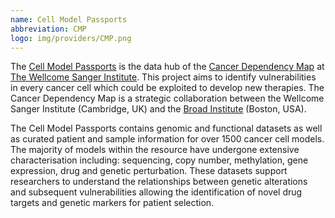 ```yaml
---
name: Cell Model Passports
abbreviation: CMP
logo: img/providers/CMP.png
---
```


The [Cell Model Passports](https://cellmodelpassports.sanger.ac.uk/) is the data hub of the [Cancer Dependency Map](https://depmap.sanger.ac.uk/) at [The Wellcome Sanger Institute](https://www.sanger.ac.uk/). This project aims to identify vulnerabilities in every cancer cell which could be exploited to develop new therapies. The Cancer Dependency Map is a strategic collaboration between the Wellcome Sanger Institute (Cambridge, UK) and the [Broad Institute](https://www.broadinstitute.org/) (Boston, USA).

The Cell Model Passports contains genomic and functional datasets as well as curated patient and sample information for over 1500 cancer cell models. The majority of models within the resource have undergone extensive characterisation including: sequencing, copy number, methylation, gene expression, drug and genetic perturbation. These datasets support researchers to understand the relationships between genetic alterations and subsequent vulnerabilities allowing the identification of novel drug targets and genetic markers for patient selection.
